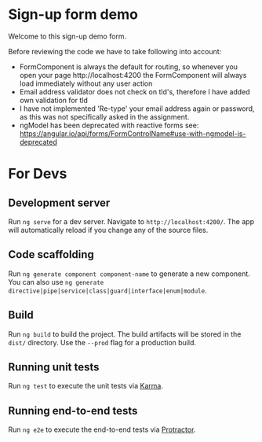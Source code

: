 # Sign-up form demo

Welcome to this sign-up demo form.

Before reviewing the code we have to take following into account:

- FormComponent is always the default for routing, so whenever you open your page http://localhost:4200 the FormComponent will always load immediately without any user action
- Email address validator does not check on tld's, therefore I have added own validation for tld
- I have not implemented 'Re-type' your email address again or password, as this was not specifically asked in the assignment.
- ngModel has been deprecated with reactive forms see: https://angular.io/api/forms/FormControlName#use-with-ngmodel-is-deprecated

# For Devs
## Development server

Run `ng serve` for a dev server. Navigate to `http://localhost:4200/`. The app will automatically reload if you change any of the source files.

## Code scaffolding

Run `ng generate component component-name` to generate a new component. You can also use `ng generate directive|pipe|service|class|guard|interface|enum|module`.

## Build

Run `ng build` to build the project. The build artifacts will be stored in the `dist/` directory. Use the `--prod` flag for a production build.

## Running unit tests

Run `ng test` to execute the unit tests via [Karma](https://karma-runner.github.io).

## Running end-to-end tests

Run `ng e2e` to execute the end-to-end tests via [Protractor](http://www.protractortest.org/).
